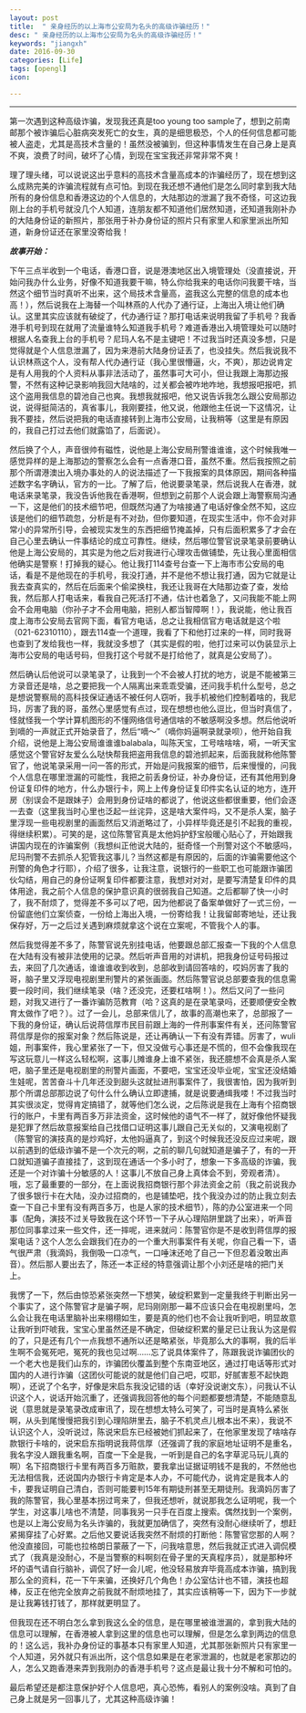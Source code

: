```yaml
---
layout: post
title:  " 亲身经历的以上海市公安局为名头的高级诈骗经历！"
desc: " 亲身经历的以上海市公安局为名头的高级诈骗经历！"
keywords: "jiangxh"
date: 2016-09-30
categories: [Life]
tags: [opengl]
icon: 

---
```



***

第一次遇到这种高级诈骗，发现我还真是too young too sample了，想到之前南邮那个被诈骗后心脏病突发死亡的女生，真的是细思极恐，个人的任何信息都可能被人盗走，尤其是高技术含量的！虽然没被骗到，但这种事情发生在自己身上是真不爽，浪费了时间，破坏了心情，到现在宝宝我还非常非常不爽！

理了理头绪，可以说说这出乎意料的高技术含量高成本的诈骗经历了，现在想到这么成熟完美的诈骗流程就有点可怕。到现在我还想不通他们是怎么同时拿到我大陆所有的身份信息和香港这边的个人信息的，大陆那边的泄漏了我不奇怪，可这边我刚上台的手机号就没几个人知道，连朋友都不知道他们居然知道，还知道我刚补办的大陆身份证的新照片，那张用于补办身份证的照片只有家里人和家里派出所知道，新身份证还在家里没寄给我！

***故事开始：***

下午三点半收到一个电话，香港口音，说是港澳地区出入境管理处（没直接说，开始问我办什么业务，好像不知道我要干嘛，特么你给我来的电话你问我要干啥，当然这个细节当时真听不出来，这个局技术含量高，盗我这么完整的信息的成本也高！），然后说我在上海替一个叫林燕的人代办了通行证，上海出入境让他们确认。这里其实应该就有破绽了，代办通行证？那打电话来说明我留了手机号？我香港手机号到现在就用了流量谁特么知道我手机号？难道香港出入境管理处可以随时根据人名查我上台的手机号？尼玛人名不是主键吧！不过我当时还真没多想，只是觉得就是个人信息泄漏了，因为来港前大陆身份证丢了，也没挂失。然后我说我不认识林燕这个人，没有帮人代办通行证（我心里很懵逼，火，不爽），那边说肯定是有人用我的个人资料从事非法活动了，虽然事可大可小，但让我跟上海那边报警，不然有这种记录影响我回大陆啥的，过关都会被咋地咋地，我想报吧报吧，抓这个盗用我信息的碧池自己也爽。我想我就报吧，他又说告诉我怎么跟公安局那边说，说得挺简洁的，真省事儿，我刚要挂，他又说，他跟他主任说一下这情况，让我不要挂，然后说把我的电话直接转到上海市公安局，让我稍等（这里是有原因的，我自己打过去他们就露馅了，后面说）。

然后换了个人，声音很帅有磁性，说他是上海公安局刑警谁谁谁，这个时候我唯一感觉异样的是上海那边的警察怎么会有一点香港口音，虽然不重。然后我按照之前那个所谓港澳出入境办事处的人的说法描述了一下我报案的具体原因，期间各种描述数字名字确认，官方的一比。了解了后，他说要录笔录，然后说我人在香港，就电话来录笔录，我没告诉他我在香港啊，但想到之前那个人说会跟上海警察局沟通一下，这是他们的技术细节吧，但既然沟通了为啥接通了电话好像全然不知，这应该是他们的细节疏忽，分析是有不对劲，但你要知道，在现实生活中，你不会对非常小的异常所引导，会被现实发生的东西把细节掩盖掉，只有后面积累多了才会在自己心里去确认一件事结论的成立可靠性。继续，然后哪位警官说录笔录前要确认他是上海公安局的，其实是为他之后对我进行心理攻击做铺垫，先让我心里面相信他确实是警察！打掉我的疑心。他让我打114查号台查一下上海市市公安局的电话，看是不是他现在的手机号，我没打通，并不是他不想让我打通，因为它就是让我去查真实的，然后在后面来个偷梁换柱，我还让我哥在大陆那边查了查，发给我，然后那人打电话来，看我自己死活打不通，估计也着急了，又问我能不能上网会不会用电脑（你孙子才不会用电脑，把别人都当智障啊！），我说能，他让我百度上海市公安局去官网下面，看官方电话，总之让我相信官方电话就是这个啦（021-62310110），跟去114查一个道理，我看了下和他打过来的一样，同时我哥也查到了发给我也一样，我就没多想了（其实是假的啦，他打过来可以伪装显示上海市公安局的电话号码，但我打这个号就不是打给他了，就真是公安局了）。

然后确认后他说可以录笔录了，让我到一个不会被人打扰的地方，说是不能被第三方录音还是啥，总之要把我一个人隔离出来乖乖受骗，还问我手机什么型号，总之是想说警察局的高科技保证通话不被任何人窃听，我手机被他们控制着啥的，我尼玛，厉害了我的哥，虽然心里感觉有点过，现在想想也他么逗比，但当时真信了，怪就怪我一个学计算机图形的不懂网络信号通信啥的不敏感啊没多想。然后他说听到嘀的一声就正式开始录音了，然后“嘀～”（嘀你妈逼啊录就录呗），他开始自我介绍，说他是上海公安局谁谁谁balabala，叫陈天宝，工号啥啥啥，嗬，一听天宝感觉这个警官好友爱么么哒快帮我把盗用我信息的碧池抓起来，后面我就称他陈警官了，他说笔录采用一问一答的形式，开始是问我报案的细节，后来慢慢的，问我个人信息在哪里泄漏的可能性，我把之前丢身份证，补办身份证，还有其他用到身份证复印件的地方，什么办银行卡，网上上传身份证复印件实名认证的地方，连开房（别误会不是跟妹子）会用到身份证啥的都说了，他说这些都很重要，他们会逐一去查（这里我当时心里也泛起一丝诧异，这是啥大案件吗，又不是杀人案，脑子里浮现一些电视剧里的画面然后又消逝略过了，小异样毕竟还是引不起我的重视，得继续积累）。可笑的是，这位陈警官真是太他妈护舒宝般暖心贴心了，开始跟我讲国内现在的诈骗案例（我想纠正他说大陆的，挺奇怪一个刑警对这个不敏感吗，尼玛刑警不去抓杀人犯管我这事儿？当然这都是有原因的，后面的诈骗需要他这个刑警的角色才行耶），介绍了很多，让我注意，说银行的一些职工也可能跟诈骗团伙勾结，用自己的身份证啊复印件都要注意，我想对对对，是要写清楚复印件的具体用途，我之前个人信息的保护意识真的很弱我自己知道。之后都聊了快一小时了，我不耐烦了，觉得差不多可以了吧，因为他都说了备案单做好了一式三份，一份留底他们立案侦查，一份给上海出入境，一份寄给我！让我留邮寄地址，还让我保存好，万一之后过关遇到麻烦就拿这个说在立案呢，不管我个人的事。

然后我觉得差不多了，陈警官说先别挂电话，他要跟总部汇报查一下我的个人信息在大陆有没有被非法使用的记录。然后听声音用的对讲机，把我身份证号码报过去，来回了几次通话，谁谁谁收到收到，总部收到请回答啥的，哎妈厉害了我的哥，脑子里又浮现电视剧里刑警片的紧张画面。然后陈警官说总部要查我的信息需要一段时间，我们继续笔录（啥？还没完，还要杠啥啊！）。然后又问了一些问题，对我又进行了一番诈骗防范教育（哈？这真的是在录笔录吗，还要顺便安全教育太做作了吧？）。过了一会儿，总部来信儿了，故事的高潮也来了，总部报了一下我的身份证，确认后说蒋信厚市民目前跟上海的一件刑事案件有关，还问陈警官蒋信厚是你的报案对象？然后陈说是，还让再确认一下有没有弄错。厉害了，wuli姐，刑事案件，我心里紧张了一下，但又没做亏心事还是不慌的，但不会像我现在写这玩意儿一样这么轻松啊，这事儿摊谁身上谁不紧张，我还臆想不会真是杀人案吧，脑子里还是电视剧里的刑警片画面，不要吧，宝宝还没毕业呢，宝宝还没结婚生娃呢，苦苦奋斗十几年还没到甜头这就扯进刑事案件了，我很害怕，因为我听到那个所谓总部那边说了句什么什么确认立即逮捕，就是说要通缉我喽！不过我当时其实很淡定，觉得肯定搞错了，就等他们怎么说，之后陈说是我在上海有个招商银行的账户，卡里有两百多万非法资金，这时候他的语气不一样了，就好像他怀疑我是犯罪了然后故意报案给自己找借口证明这事儿跟自己无关似的，又演电视剧了（陈警官的演技真的是炒鸡好，太他妈逼真了，到这个时候我还没反应过来呢，跟以前遇到的低级诈骗不是一个次元的啊，之前的聊几句就知道是骗子了，有的一开口就知道骗子直接挂了，这到现在通话一个多小时了，想象一下多高级的诈骗，我还是一个对诈骗十分敏感的人！这事儿不放自己身上真体会不到，旁观者清）。哦，忘了最重要的一部分，在上面说我招商银行那个非法资金之前（我之前说我办了很多银行卡在大陆，没办过招商的，也是铺垫吧，找个我没办过的防止我立刻去查一下自己卡里有没有两百多万，也是人家的技术细节），陈的办公室进来一个同事（配角，演技不过关导致我在这个环节一下子从心理陷阱里跳了出来），听声音那位同事拿过来一些文件，还一摔呢，进来就问：陈警官你是不是收到蒋信厚的报案电话？这个人怎么会跟我们在办的一个重大刑事案件有关呢，你自己看一下，语气很严肃（我滴妈，我倒吸一口凉气，一口唾沫还呛了自己一下但忍着没敢出声音）。然后那人要出去了，陈还一本正经的特意强调让那个小刘还是啥的把门关上。

我愣了一下，然后由惊恐紧张突然一下想笑，破绽积累到一定量我终于判断出另一个事实了，这个陈警官才是骗子啊，尼玛刚刚那一幕不应该只会在电视剧里吗，怎么会让我在电话里脑补出来栩栩如生，要是真的他们也不会让我听到吧，明显故意让我听到吓唬我，宝宝心里虽然还是不确定，但破绽积累的量足已让我认为这是假的了，只是还有几个一点我想不通所以还是略紧张，毕竟那么大的事啊，我的后半生啊不会冤死吧，冤死的我也见过啊……忘了说具体案件了，陈跟我说诈骗团伙的一个老大也是我们山东的，诈骗团伙覆盖到整个东南亚地区，通过打电话等形式对国内的人进行诈骗（这团伙可能说的就是他们自己吧，哎耶，好腻害惹不起快跑啊），还说了个名字，好像是宋启东我没记错的话（幸好没说谢文东），问我认不认识这个人，说话开始沉重了，还强调我回答他的每个问题都要想清楚，不能随意乱说（意思就是录笔录改成审讯了，现在想想太特么可笑了，可当时是真特么紧张啊，从头到尾慢慢把我引到心理陷阱里去，脑子不机灵点儿根本出不来），我说不认识这个人，没听说过，陈说宋启东已经被她们抓起来了，在他家里发现了啥啥存款银行卡啥的，说宋启东指明说我蒋信厚（还强调了我的家庭地址证明不是重名，我名字没人跟我重名啊，百度一下全是我，一听到是自己的名字草泥马玩儿真的啊）名下招商银行卡里有两百多万赃款，要我拿出证据证明钱不是我的，不然他也无法相信我，还说国内办银行卡肯定是本人办，不可能代办，说肯定是我本人的卡，要我证明自己清白，否则可能要判15年有期徒刑甚至无期徒刑。我滴妈厉害了我的陈警官，我心里基本拐过弯来了，但我还想听，就说那我怎么证明呢，我一个学生，对这事儿啥也不清楚，同事我另一只手在百度上搜索。偶然找到一个案例，也是以上海公安局为名头诈骗的，我就更加确信了，突然有没耐心继续听了，想赶紧揭穿挂了心好累。之后他又要说话我突然不耐烦的打断他：陈警官您那的人啊？他没直接回，可能也拉格朗日蒙蔽了一下，问我啥意思，然后我就正式进入调侃模式了（我真是没耐心，不是当警察的料啊刻在骨子里的天真程序员），就是那种坏坏的语气请自行脑补，调侃了好一会儿呢，他没轻易放弃毕竟高成本诈骗，搞到我那么全的资料，花一下午来骗，还换好几个角色！办公室估计也不错，演技也超棒，反正在他完全放弃之前我就不耐烦地挂了，其实应该稍等一下，因为下一步就是让我筹钱打钱了，那样就更明显了。

但我现在还不明白怎么拿到我这么全的信息，是在哪里被谁泄漏的，拿到我大陆的信息可以理解，在香港被人拿到这里的信息也可以理解，但是怎么拿到两边的信息的！这么远，我补办身份证的事基本只有家里人知道，尤其那张新照片只有家里一个人知道，另外就只有派出所，这个信息如果是在老家泄漏的，也就是老家那边的人，怎么又跑香港来弄到我刚办的香港手机号？这点是最让我十分不解和可怕的。

最后希望还是都注意保护好个人信息吧，真心恐怖，看别人的案例没啥。真到了自己身上就是另一回事儿了，尤其这种高级诈骗！